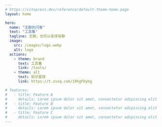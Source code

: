 ```yaml
---
# https://vitepress.dev/reference/default-theme-home-page
layout: home

hero:
  name: "无聊的闪客"
  text: "工具集"
  tagline: 无聊，也可以变得有聊
  image:
    src: /images/logo.webp
    alt: logo
  actions:
    - theme: brand
      text: 工具集
      link: /tools/
    - theme: alt
      text: 知识星球
      link: https://t.zsxq.com/19hgFDyhg

# features:
#   - title: Feature A
#     details: Lorem ipsum dolor sit amet, consectetur adipiscing elit
#   - title: Feature B
#     details: Lorem ipsum dolor sit amet, consectetur adipiscing elit
#   - title: Feature C
#     details: Lorem ipsum dolor sit amet, consectetur adipiscing elit
---
```


